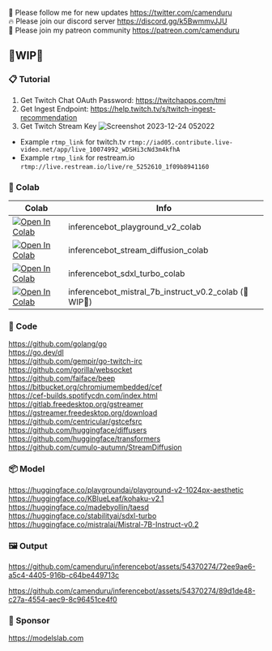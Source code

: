 🐣 Please follow me for new updates https://twitter.com/camenduru <br />
🔥 Please join our discord server https://discord.gg/k5BwmmvJJU <br />
🥳 Please join my patreon community https://patreon.com/camenduru <br />

## 🚦WIP🚦

### 📋 Tutorial
1) Get Twitch Chat OAuth Password: https://twitchapps.com/tmi
2) Get Ingest Endpoint: https://help.twitch.tv/s/twitch-ingest-recommendation
3) Get Twitch Stream Key 
![Screenshot 2023-12-24 052022](https://github.com/camenduru/inferencebot/assets/54370274/34dddcf7-6c90-4293-9676-ac5cea290535)
- Example `rtmp_link` for twitch.tv `rtmp://iad05.contribute.live-video.net/app/live_10074992_wDSHi3cNd3m4kfhA`
- Example `rtmp_link` for restream.io `rtmp://live.restream.io/live/re_5252610_1f09b8941160`

### 🦒 Colab

| Colab | Info
| --- | --- |
[![Open In Colab](https://colab.research.google.com/assets/colab-badge.svg)](https://colab.research.google.com/github/camenduru/inferencebot/blob/main/inferencebot_playground_v2_colab.ipynb) | inferencebot_playground_v2_colab
[![Open In Colab](https://colab.research.google.com/assets/colab-badge.svg)](https://colab.research.google.com/github/camenduru/inferencebot/blob/main/inferencebot_stream_diffusion_colab.ipynb) | inferencebot_stream_diffusion_colab
[![Open In Colab](https://colab.research.google.com/assets/colab-badge.svg)](https://colab.research.google.com/github/camenduru/inferencebot/blob/main/inferencebot_sdxl_turbo_colab.ipynb) | inferencebot_sdxl_turbo_colab
[![Open In Colab](https://colab.research.google.com/assets/colab-badge.svg)](https://colab.research.google.com/github/camenduru/inferencebot/blob/main/inferencebot_mistral_7b_instruct_v0.2_colab.ipynb) | inferencebot_mistral_7b_instruct_v0.2_colab (🚦WIP🚦)

### 🧬 Code
https://github.com/golang/go <br />
https://go.dev/dl <br />
https://github.com/gempir/go-twitch-irc <br />
https://github.com/gorilla/websocket <br />
https://github.com/faiface/beep <br />
https://bitbucket.org/chromiumembedded/cef <br />
https://cef-builds.spotifycdn.com/index.html <br />
https://gitlab.freedesktop.org/gstreamer <br />
https://gstreamer.freedesktop.org/download <br />
https://github.com/centricular/gstcefsrc <br />
https://github.com/huggingface/diffusers <br />
https://github.com/huggingface/transformers <br />
https://github.com/cumulo-autumn/StreamDiffusion <br />

### 📦 Model
https://huggingface.co/playgroundai/playground-v2-1024px-aesthetic <br />
https://huggingface.co/KBlueLeaf/kohaku-v2.1 <br />
https://huggingface.co/madebyollin/taesd <br />
https://huggingface.co/stabilityai/sdxl-turbo <br />
https://huggingface.co/mistralai/Mistral-7B-Instruct-v0.2 <br />

### 🖼 Output
https://github.com/camenduru/inferencebot/assets/54370274/72ee9ae6-a5c4-4405-916b-c64be449713c

https://github.com/camenduru/inferencebot/assets/54370274/89d1de48-c27a-4554-aec9-8c96451ce4f0

### 🏢 Sponsor
https://modelslab.com
